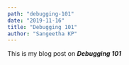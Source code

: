 ```yaml
---
path: "debugging-101"
date: "2019-11-16"
title: "Debugging 101"
author: "Sangeetha KP"
---
```


This is my blog post on ***Debugging 101***
